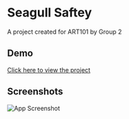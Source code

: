 # Seagull Saftey

A project created for ART101 by Group 2

## Demo

[Click here to view the project](https://fryles.github.io/art101final/)

## Screenshots

![App Screenshot](https://i.ibb.co/YtBPgSr/seag.png)

